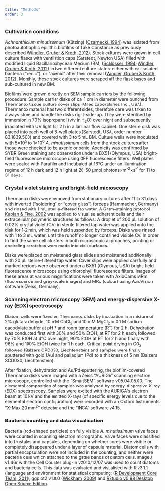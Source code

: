 ```yaml
---
title: "Methods"
order: 3
---
```


### Cultivation conditions

*Achnanthidium minutissimum* (Kützing) ([Czarnecki, 1994](http://www.algaebase.org/search/species/detail/?species_id=Ge79396858528c750)) was isolated from photoautotrophic epilithic biofilms of Lake Constance as previously described ([Windler, Gruber & Kroth, 2012](http://zs.thulb.uni-jena.de/receive/jportal_jparticle_00273835)). Stock cultures were grown in cell culture flasks with ventilation caps (Sarstedt, Newton USA) filled with modified liquid Bacillariophycean Medium (BM; ([Schlösser, 1994](http://onlinelibrary.wiley.com/doi/10.1111/j.1438-8677.1994.tb00784.x/abstract); [Windler, Gruber & Kroth, 2012](http://zs.thulb.uni-jena.de/receive/jportal_jparticle_00273835)) in two different culture states: either with co-isolated bacteria (“xenic”), or “axenic” after their removal ([Windler, Gruber & Kroth, 2012](http://zs.thulb.uni-jena.de/receive/jportal_jparticle_00273835)). Monthly, these stock cultures were scraped off the flask bases and sub-cultured in new BM.

Biofilms were grown directly on SEM sample carriers by the following procedure: Sample carrier disks of ca. 1 cm in diameter were punched from Thermanox tissue culture cover slips (Miles Laboratories Inc., USA). Thermanox material has two different sides, therefore care was taken to always store and handle the disks right-side-up. They were sterilised by immersion in 70% isopropanol (v/v in H<sub>2</sub>O) over night and subsequently irradiated with UV light for 2 h in a laminar flow cabinet. One sterile disk was placed into each well of 6-well plates (Sarstedt, USA, order number 83.1839.500) and covered with 3 to 5 mL BM. Culture wells were inoculated with 5×10<sup>5</sup> to 1×10<sup>6</sup> *A. minutissimum* cells from the stock cultures after those were checked to be axenic or xenic. Axenicity was confirmed by SYBR Green staining and observation under a BX51 (Olympus, USA) bright-field fluorescence microscope using GFP fluorescence filters. Well plates were sealed with Parafilm and incubated at 16°C under an illumination regime of 12 h dark and 12 h light at 20-50 µmol photons×m<sup>-2</sup>×s<sup>-1</sup> for 11 to 31 days.

### Crystal violet staining and bright-field microscopy

Thermanox disks were removed from stationary cultures after 11 to 31 days with inverted (“soldering” or “cover glass”) forceps (Hammacher, Germany) and rinsed with 1 mL sterile-filtered tap water. A Gram-staining protocol [Kaplan & Fine, 2002](http://aem.asm.org/content/68/10/4943) was applied to visualise adherent cells and their extracellular polymeric structures as follows: A droplet of 200 µL solution of 0.02% crystal violet (CV) in sterile filtered tap water was applied onto the disk for 1‑2 min, which was held suspended by forceps. Disks were rinsed with 1 to 3 mL water, until the runoff no longer contained visible CV. In order to find the same cell clusters in both microscopic approaches, pointing or encircling scratches were made into disk surfaces.

Disks were placed on moistened glass slides and moistened additionally with 20 µL sterile-filtered tap water. Cover slips were applied carefully and marked regions were observed under a BX51 (Olympus, USA) bright-field fluorescence microscope using chlorophyll fluorescence filters. Images of these areas at various magnifications were taken with AxioCams MRm (fluorescence and grey-scale images) and MRc (colour) using AxioVision software (Zeiss, Germany).

### Scanning electron microscopy (SEM) and energy-dispersive X-ray (EDX) spectroscopy

Diatom cells were fixed on Thermanox disks by incubation in a mixture of 2% glutaraldehyde, 10 mM CaCl<sub>2</sub> and 10 mM MgCl<sub>2</sub> in 0.1 M sodium cacodylate buffer at pH 7 and room temperature (RT) for 2 h. Dehydration was conducted first with 30% and 50% EtOH, at RT for 2 h each, followed by 70% EtOH at 4°C over night, 90% EtOH at RT for 2 h and finally with 96% and 100% EtOH twice for 1 h each. Critical point drying in CO<sub>2</sub> followed (Balzers CPD030, Liechtenstein) and samples were finally sputtered with gold (Au) and palladium (Pd) to a thickness of 5 nm (Balzers SCD030, Liechtenstein).

After fixation, dehydration and Au/Pd-sputtering, the biofilm-covered Thermanox disks were imaged with a Zeiss “AURIGA” scanning electron microscope, controlled with the “SmartSEM” software v05.04.05.00. The elemental composition of samples was analysed by energy-dispersive X-ray (EDX) spectroscopy. Samples were excited with the AURIGA's electron beam at 10 kV and the emitted X-rays (of specific energy levels due to the elemental electron configuration) were recorded with an Oxford Instruments “X-Max 20 mm<sup>2</sup>” detector and the “INCA” software v4.15.

### Bacteria counting and data visualisation

Bacteria (rod-shaped particles) on fully visible *A. minutissimum* valve faces were counted in scanning electron micrographs. Valve faces were classified into frustules and capsules, depending on whether pores were visible or completely disappeared under a layer of capsule material. Diatom cells with partial encapsulation were not included in the counting, and neither were bacteria cells which attached to the girdle bands of diatom cells.
ImageJ v1.46r with the Cell Counter plug-in v2010/12/07 was used to count diatoms and bacteria cells. This data was evaluated and visualised with R v3.1.1 (language and environment for statistical computing; ([R Development Core Team, 2011](http://www.R-project.org/)), ggplot2 v1.0.0 ([Wickham, 2009](http://ggplot2.org/book/)) and [RStudio v0.98 Desktop Open Source Edition](http://www.rstudio.com/products/rstudio/).
